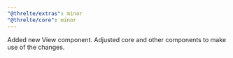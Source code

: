 ```yaml
---
"@threlte/extras": minor
"@threlte/core": minor
---
```


Added new View component. Adjusted core and other components to make use of the changes.

